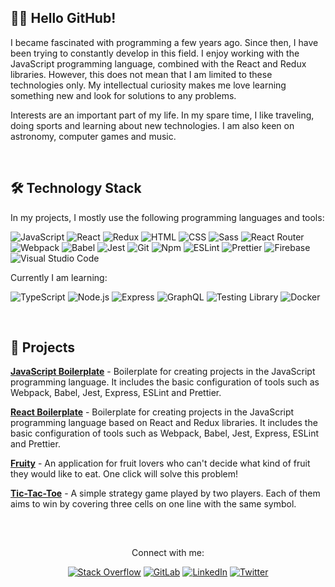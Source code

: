 <!-- ABOUT ME -->
## 👋🏻 Hello GitHub!
I became fascinated with programming a few years ago. Since then, I have been trying to constantly develop in this field. I enjoy working with the JavaScript programming language, combined with the React and Redux libraries. However, this does not mean that I am limited to these technologies only. My intellectual curiosity makes me love learning something new and look for solutions to any problems.

Interests are an important part of my life. In my spare time, I like traveling, doing sports and learning about new technologies. I am also keen on astronomy, computer games and music.

<br/>

<!-- TECHNOLOGY STACK -->
## 🛠️ Technology Stack
In my projects, I mostly use the following programming languages and tools:

![JavaScript](https://img.shields.io/badge/JavaScript-555555?style=flat&logo=javascript&logoColor=F7DF1E)
![React](https://img.shields.io/badge/React-555555?style=flat&logo=react&logoColor=61DAFB)
![Redux](https://img.shields.io/badge/Redux-555555?style=flat&logo=redux&logoColor=916EC9)
![HTML](https://img.shields.io/badge/HTML-555555?style=flat&logo=html5&logoColor=E34F26)
![CSS](https://img.shields.io/badge/CSS-555555?style=flat&logo=css3&logoColor=1572B6)
![Sass](https://img.shields.io/badge/Sass-555555?style=flat&logo=Sass&logoColor=CC6699)
![React Router](https://img.shields.io/badge/React%20Router-555555?logo=react-router&logoColor=CA4245)
![Webpack](https://img.shields.io/badge/Webpack-555555?style=flat&logo=webpack&logoColor=8DD6F9)
![Babel](https://img.shields.io/badge/Babel-555555?style=flat&logo=babel&logoColor=F9DC3E)
![Jest](https://img.shields.io/badge/Jest-555555?style=flat&logo=jest&logoColor=C21325)
![Git](https://img.shields.io/badge/Git-555555?style=flat&logo=git&logoColor=F05032)
![Npm](https://img.shields.io/badge/Npm-555555?style=flat&logo=npm&logoColor=CB3837)
![ESLint](https://img.shields.io/badge/ESLint-555555?style=flat&logo=eslint&logoColor=4B32C3)
![Prettier](https://img.shields.io/badge/Prettier-555555?style=flat&logo=prettier&logoColor=F7B93E)
![Firebase](https://img.shields.io/badge/Firebase-555555?style=flat&logo=firebase&logoColor=FFCA28)
![Visual Studio Code](https://img.shields.io/badge/Visual%20Studio%20Code-555555?style=flat&logo=visual%20studio%20code&logoColor=007ACC)

Currently I am learning:

![TypeScript](https://img.shields.io/badge/TypeScript-555555?style=flat&logo=typescript&logoColor=3178C6)
![Node.js](https://img.shields.io/badge/Node.js-555555?style=flat&logo=node.js&logoColor=339933)
![Express](https://img.shields.io/badge/Express-555555?style=flat&logo=express&logoColor=FFFFFF)
![GraphQL](https://img.shields.io/badge/GraphQL-555555?style=flat&logo=graphql&logoColor=E10098)
![Testing Library](https://img.shields.io/badge/Testing%20Library-555555?style=flat&logo=testinglibrary&logoColor=E33332)
![Docker](https://img.shields.io/badge/Docker-555555?style=flat&logo=docker&logoColor=2496ED)

<br/>

<!-- MY PROJECTS -->
## 💼 Projects
<a href="https://github.com/lszymanski7/boilerplate-js"><b>JavaScript Boilerplate</b></a> - Boilerplate for creating projects in the JavaScript programming language. It includes the basic configuration of tools such as Webpack, Babel, Jest, Express, ESLint and Prettier.

<a href="https://github.com/lszymanski7/boilerplate-react"><b>React Boilerplate</b></a> - Boilerplate for creating projects in the JavaScript programming language based on React and Redux libraries. It includes the basic configuration of tools such as Webpack, Babel, Jest, Express, ESLint and Prettier.

<a href="https://github.com/lszymanski7/fruity-app"><b>Fruity</b></a> - An application for fruit lovers who can't decide what kind of fruit they would like to eat. One click will solve this problem!

<a href="https://github.com/lszymanski7/tic-tac-toe"><b>Tic-Tac-Toe</b></a> - A simple strategy game played by two players. Each of them aims to win by covering three cells on one line with the same symbol.

<br/>

<!-- LINKS -->
##
<div align="center">
  <p>Connect with me:</p>
  
  [![Stack Overflow](https://img.shields.io/badge/Stack%20Overflow-F58025?style=flat&logo=stackoverflow&logoColor=white)](https://stackoverflow.com/users/18706083)
  [![GitLab](https://img.shields.io/badge/GitLab-555555?style=flat&logo=gitlab)](https://gitlab.com/lszymanski7)
  [![LinkedIn](https://img.shields.io/badge/LinkedIn-0A66C2?style=flat&logo=linkedin)](https://linkedin.com/in/lszymanski7)
  [![Twitter](https://img.shields.io/twitter/follow/lszymanski7_?label=Twitter&style=social)](https://twitter.com/lszymanski7_)

</div>
